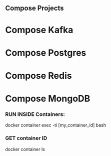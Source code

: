 ## Compose Projects
# Compose Kafka
# Compose Postgres
# Compose Redis
# Compose MongoDB

### RUN INSIDE Containers:
docker container exec -ti [my_container_id] bash

### GET container ID
docker container ls